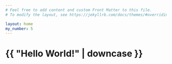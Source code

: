 ```yaml
---
# Feel free to add content and custom Front Matter to this file.
# To modify the layout, see https://jekyllrb.com/docs/themes/#overriding-theme-defaults

layout: home
my_number: 5
---
```


<h1>{{ "Hello World!" | downcase }}</h1>
